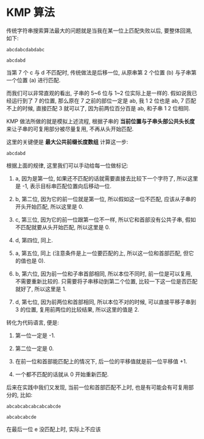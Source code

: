 KMP 算法
===

传统字符串搜索算法最大的问题就是当我在某一位上匹配失败以后, 要整体回溯, 如下:

```
abcdabcdabdabc

abcdabd
```

当第 7 个 c 与 d 不匹配时, 传统做法是后移一位, 从原串第 2 个位置 (b) 与子串第一个位置 (a) 进行匹配.

而我们可以非常直观的看出, 子串的 5~6 位与 1~2 位实际上是一样的. 假如说我已经运行到了 7 的位置, 那么原在 7 之前的部位一定是 ab, 我 1 2 位也是 ab, 7 匹配不上的时候, 直接匹配 3 就可以了, 因为前两位百分百是 ab, 和子串 1 2 位相同.

KMP 做法所做的就是模拟上述流程, 根据子串的 __当前位置与子串头部公共头长度__ 来让子串的可复用部分被尽量复用, 不再从头开始匹配.

这里的关键便是 __最大公共前缀长度数组__ 计算这一步:

```
abcdabd
```

根据上面的规律, 这里我们可以手动给每一位做标记:

1. a, 因为是第一位, 如果还不匹配的话就需要直接去比较下一个字符了, 所以这里是 -1, 表示目标串匹配位置向后移动一位.

1. b, 第二位, 因为它的前一位就是第一位, 所以假如这一位不匹配, 应该从子串的开头开始匹配, 所以这里是 0.

1. c, 第三位, 因为它的前一位跟第一位不一样, 所以它和首部没有公共子串, 假如不匹配就要从头开始匹配, 所以这里是 0.

1. d, 第四位, 同上.

1. a, 第五位, 同上 (注意条件是上一位要匹配的上, 所以这一位和首部匹配, 但它的值也是 0).

1. b, 第六位, 因为前一位和子串首部相同, 所以本位不同时, 前一位是可以复用, 不需要重新比较的. 只需要将子串移动到第二个位置, 比较一下这一位是否匹配就好了, 所以这里是 1.

1. d, 第七位, 因为前两位和首部相同, 所以本位不对的时候, 可以直接平移子串到 3 的位置, 复用前两位的比较结果, 所以这里的值是 2.

转化为代码语言, 便是:

1. 第一位一定是 -1.

1. 第二位一定是 0.

1. 在前一位和首部能匹配上的情况下, 后一位的平移值就是前一位平移值 +1.

1. 一个都不匹配的话就从 0 开始重新匹配. 

后来在实践中我们又发现, 当前一位和首部匹配不上时, 也是有可能会有可复用部分的, 比如:

```
abcabcabcabcabcabcde

abcabcabcde
```

在最后一位 e 没匹配上时, 实际上不应该
